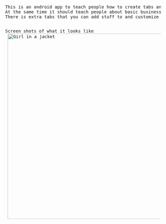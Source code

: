 <pre>
This is an android app to teach people how to create tabs and fragments for there apps.
At the same time it should teach people about basic business , accounting and finance mathematics.
There is extra tabs that you can add stuff to and customize as you like.
<pre>

Screen shots of what it looks like 
 <img src="img_girl.jpg" alt="Girl in a jacket" width="500" height="600"> 
